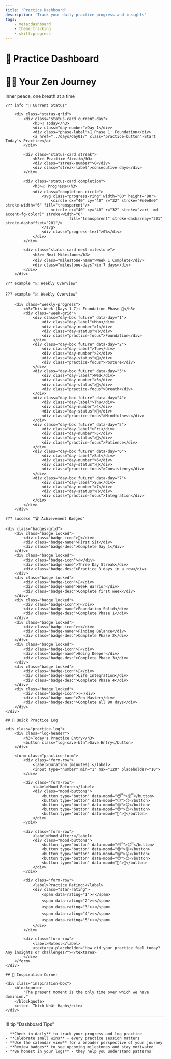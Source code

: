 ```yaml
---
title: 'Practice Dashboard'
description: 'Track your daily practice progress and insights'
tags:
    - meta:dashboard
    - theme:tracking
    - skill:progress
---
```


# 🌅 Practice Dashboard

<div class="zen-banner">
    <div class="sunset-gradient">
        <h1>🧘‍♀️ Your Zen Journey</h1>
        <p>Inner peace, one breath at a time</p>
    </div>
</div>

<div class="dashboard-container">
    
    ??? info "🎯 Current Status"
        
        <div class="status-grid">
            <div class="status-card current-day">
                <h3>📅 Today</h3>
                <div class="day-number">Day 1</div>
                <div class="phase-label">🌱 Phase 1: Foundation</div>
                <a href="../days/day01/" class="practice-button">Start Today's Practice</a>
            </div>
            
            <div class="status-card streak">
                <h3>🔥 Practice Streak</h3>
                <div class="streak-number">0</div>
                <div class="streak-label">consecutive days</div>
            </div>
            
            <div class="status-card completion">
                <h3>📈 Progress</h3>
                <div class="completion-circle">
                    <svg class="progress-ring" width="80" height="80">
                        <circle cx="40" cy="40" r="32" stroke="#e0e0e0" stroke-width="6" fill="transparent"/>
                        <circle cx="40" cy="40" r="32" stroke="var(--md-accent-fg-color)" stroke-width="6" 
                                fill="transparent" stroke-dasharray="201" stroke-dashoffset="201"/>
                    </svg>
                    <div class="progress-text">0%</div>
                </div>
            </div>
            
            <div class="status-card next-milestone">
                <h3>⭐ Next Milestone</h3>
                <div class="milestone-name">Week 1 Complete</div>
                <div class="milestone-days">in 7 days</div>
            </div>
        </div>

    ??? example "📈 Weekly Overview"

    ??? example "📈 Weekly Overview"

        <div class="weekly-progress">
            <h3>This Week (Days 1-7): Foundation Phase 🌱</h3>
            <div class="week-grid">
                <div class="day-box future" data-day="1">
                    <div class="day-label">Mon</div>
                    <div class="day-number">1</div>
                    <div class="day-status">🔲</div>
                    <div class="practice-focus">Foundation</div>
                </div>
                <div class="day-box future" data-day="2">
                    <div class="day-label">Tue</div>
                    <div class="day-number">2</div>
                    <div class="day-status">🔲</div>
                    <div class="practice-focus">Posture</div>
                </div>
                <div class="day-box future" data-day="3">
                    <div class="day-label">Wed</div>
                    <div class="day-number">3</div>
                    <div class="day-status">🔲</div>
                    <div class="practice-focus">Breath</div>
                </div>
                <div class="day-box future" data-day="4">
                    <div class="day-label">Thu</div>
                    <div class="day-number">4</div>
                    <div class="day-status">🔲</div>
                    <div class="practice-focus">Mindfulness</div>
                </div>
                <div class="day-box future" data-day="5">
                    <div class="day-label">Fri</div>
                    <div class="day-number">5</div>
                    <div class="day-status">🔲</div>
                    <div class="practice-focus">Patience</div>
                </div>
                <div class="day-box future" data-day="6">
                    <div class="day-label">Sat</div>
                    <div class="day-number">6</div>
                    <div class="day-status">🔲</div>
                    <div class="practice-focus">Consistency</div>
                </div>
                <div class="day-box future" data-day="7">
                    <div class="day-label">Sun</div>
                    <div class="day-number">7</div>
                    <div class="day-status">🔲</div>
                    <div class="practice-focus">Integration</div>
                </div>
            </div>
        </div>

    ??? success "🏆 Achievement Badges"

    <div class="badges-grid">
        <div class="badge locked">
            <div class="badge-icon">🌱</div>
            <div class="badge-name">First Sit</div>
            <div class="badge-desc">Complete Day 1</div>
        </div>
        <div class="badge locked">
            <div class="badge-icon">🔥</div>
            <div class="badge-name">Three Day Streak</div>
            <div class="badge-desc">Practice 3 days in a row</div>
        </div>
        <div class="badge locked">
            <div class="badge-icon">📅</div>
            <div class="badge-name">Week Warrior</div>
            <div class="badge-desc">Complete first week</div>
        </div>
        <div class="badge locked">
            <div class="badge-icon">🎯</div>
            <div class="badge-name">Foundation Solid</div>
            <div class="badge-desc">Complete Phase 1</div>
        </div>
        <div class="badge locked">
            <div class="badge-icon">⚖️</div>
            <div class="badge-name">Finding Balance</div>
            <div class="badge-desc">Complete Phase 2</div>
        </div>
        <div class="badge locked">
            <div class="badge-icon">🌊</div>
            <div class="badge-name">Going Deeper</div>
            <div class="badge-desc">Complete Phase 3</div>
        </div>
        <div class="badge locked">
            <div class="badge-icon">🔗</div>
            <div class="badge-name">Life Integration</div>
            <div class="badge-desc">Complete Phase 4</div>
        </div>
        <div class="badge locked">
            <div class="badge-icon">✨</div>
            <div class="badge-name">Zen Master</div>
            <div class="badge-desc">Complete all 90 days</div>
        </div>
    </div>

    ## 📝 Quick Practice Log

    <div class="practice-log">
        <div class="log-header">
            <h3>Today's Practice Entry</h3>
            <button class="log-save-btn">Save Entry</button>
        </div>

        <form class="practice-form">
            <div class="form-row">
                <label>Duration (minutes):</label>
                <input type="number" min="1" max="120" placeholder="10">
            </div>

            <div class="form-row">
                <label>Mood Before:</label>
                <div class="mood-buttons">
                    <button type="button" data-mood="😴">😴</button>
                    <button type="button" data-mood="😔">😔</button>
                    <button type="button" data-mood="😐">😐</button>
                    <button type="button" data-mood="😊">😊</button>
                    <button type="button" data-mood="😤">😤</button>
                </div>
            </div>

            <div class="form-row">
                <label>Mood After:</label>
                <div class="mood-buttons">
                    <button type="button" data-mood="😴">😴</button>
                    <button type="button" data-mood="😔">😔</button>
                    <button type="button" data-mood="😐">😐</button>
                    <button type="button" data-mood="😊">😊</button>
                    <button type="button" data-mood="😤">😤</button>
                </div>
            </div>

            <div class="form-row">
                <label>Practice Rating:</label>
                <div class="star-rating">
                    <span data-rating="1">⭐</span>
                    <span data-rating="2">⭐</span>
                    <span data-rating="3">⭐</span>
                    <span data-rating="4">⭐</span>
                    <span data-rating="5">⭐</span>
                </div>
            </div>

            <div class="form-row">
                <label>Notes:</label>
                <textarea placeholder="How did your practice feel today? Any insights or challenges?"></textarea>
            </div>
        </form>
    </div>

    ## 🎨 Inspiration Corner

    <div class="inspiration-box">
        <blockquote>
            "The present moment is the only time over which we have dominion."
        </blockquote>
        <cite>— Thích Nhất Hạnh</cite>
    </div>

</div>

---

!!! tip "Dashboard Tips"

    - **Check in daily** to track your progress and log practice
    - **Celebrate small wins** - every practice session matters
    - **Use the calendar view** for a broader perspective of your journey
    - **Review badges** to see upcoming milestones and stay motivated
    - **Be honest in your logs** - they help you understand patterns
